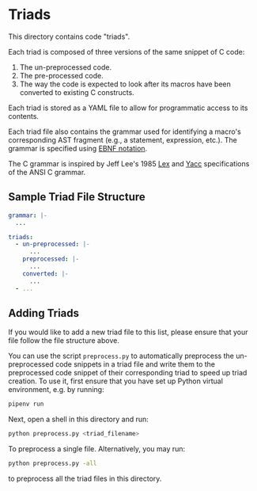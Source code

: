 # Triads

This directory contains code "triads".

Each triad is composed of three versions of the same snippet of C code:
1. The un-preprocessed code.
2. The pre-processed code.
3. The way the code is expected to look after its macros have been converted
   to existing C constructs.

Each triad is stored as a YAML file to allow for programmatic access to its
contents.

Each triad file also contains the grammar used for identifying a macro's
corresponding AST fragment (e.g., a statement, expression, etc.).
The grammar is specified using
[EBNF notation](https://en.wikipedia.org/wiki/Extended_Backus%E2%80%93Naur_form).

The C grammar is inspired by Jeff Lee's 1985
[Lex](https://www.lysator.liu.se/c/ANSI-C-grammar-l.html)
and
[Yacc](https://www.lysator.liu.se/c/ANSI-C-grammar-y.html)
specifications of the ANSI C grammar.

## Sample Triad File Structure
```yaml
grammar: |-
  ...

triads:
  - un-preprocessed: |-
      ...
    preprocessed: |-
      ...
    converted: |-
      ...
  - ...
```

## Adding Triads
If you would like to add a new triad file to this list,
please ensure that your file follow the file structure above.

You can use the script `preprocess.py` to automatically
preprocess the un-preprocessed code snippets in a triad file and write
them to the preprocessed code snippet of their corresponding triad to speed
up triad creation.
To use it, first ensure that you have set up Python virtual environment, e.g.
by running:

```bash
pipenv run
```

Next, open a shell in this directory and run:
```bash
python preprocess.py <triad_filename>
```

To preprocess a single file. Alternatively, you may run:
```bash
python preprocess.py -all
```
to preprocess all the triad files in this directory.